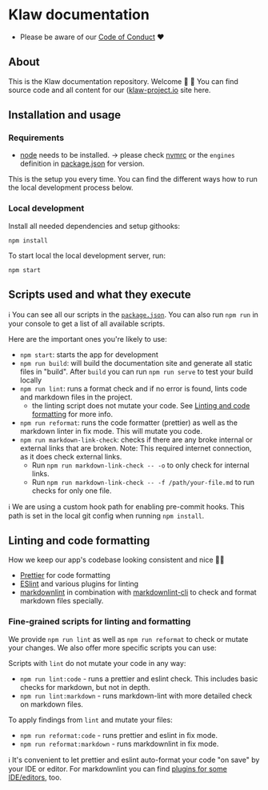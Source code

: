 # Klaw documentation

- Please be aware of our [Code of Conduct](CODE_OF_CONDUCT.md) ❤️

## About

This is the Klaw documentation repository. Welcome 👋 🎉
You can find source code and all content for our ([klaw-project.io](https://www.klaw-project.io/) site here.

## Installation and usage

### Requirements

- [node](https://nodejs.org/en/) needs to be installed.
  -> please check [nvmrc](.nvmrc) or the `engines` definition in [package.json](package.json) for version.

This is the setup you every time. You can find the different ways how to run the local development process below.

### Local development

Install all needed dependencies and setup githooks:

```shell
npm install
```

To start local the local development server, run:

```shell
npm start
```

## Scripts used and what they execute

ℹ️ You can see all our scripts in the [`package.json`](package.json).
You can also run `npm run` in your console to get a list of all available scripts.

Here are the important ones you're likely to use:

- `npm start`: starts the app for development
- `npm run build`: will build the documentation site and generate all static files in "build". After `build` you can
  run `npm run serve` to test your build locally
- `npm run lint`: runs a format check and if no error is found, lints code and markdown files in the project.
  - the linting script does not mutate your code. See [Linting and code formatting](#linting-and-code-formatting) for
    more info.
- `npm run reformat`: runs the code formatter (prettier) as well as the markdown linter in fix mode. This will mutate
  you code.
- `npm run markdown-link-check`: checks if there are any broke internal or external links that are broken. Note: This
  required internet connection, as it does check external links.
  - Run `npm run markdown-link-check -- -o` to only check for internal links.
  - Run `npm run markdown-link-check -- -f /path/your-file.md` to run checks for only one file.

ℹ️ We are using a custom hook path for enabling pre-commit hooks. This path is set in the local git config when
running `npm install`.

## Linting and code formatting

How we keep our app's codebase looking consistent and nice 💅🏼

- [Prettier](https://prettier.io/) for code formatting
- [ESlint](https://eslint.org/) and various plugins for linting
- [markdownlint](https://github.com/DavidAnson/markdownlint) in combination
  with [markdownlint-cli](https://github.com/igorshubovych/markdownlint-cli) to check and format markdown files
  specially.

### Fine-grained scripts for linting and formatting

We provide `npm run lint` as well as `npm run reformat` to check or mutate your changes. We also offer more specific
scripts you can use:

Scripts with `lint` do not mutate your code in any way:

- `npm run lint:code` - runs a prettier and eslint check. This includes basic checks for markdown, but not
  in depth.
- `npm run lint:markdown` - runs markdown-lint with more detailed check on markdown files.

To apply findings from `lint` and mutate your files:

- `npm run reformat:code` - runs prettier and eslint in fix mode.
- `npm run reformat:markdown` - runs markdownlint in fix mode.

ℹ️ It's convenient to let prettier and eslint auto-format your code "on save" by your IDE or editor. For markdownlint
you can find [plugins for some IDE/editors](https://github.com/DavidAnson/markdownlint#related), too.
